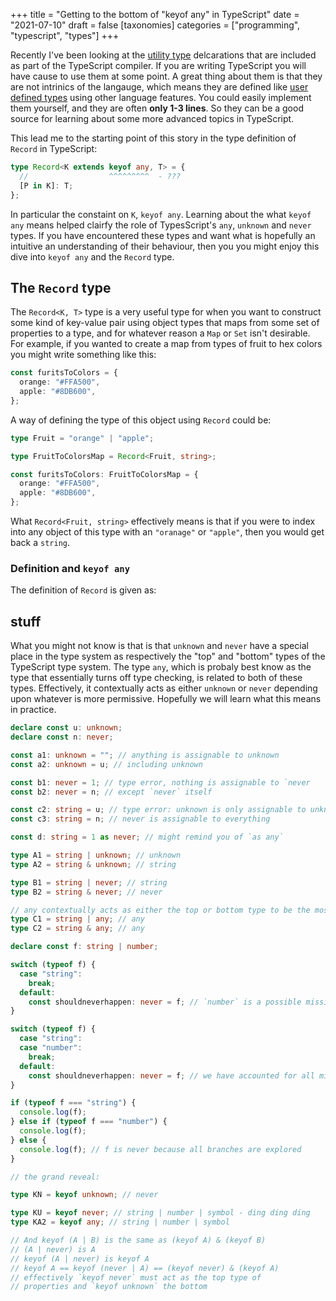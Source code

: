 +++
title = "Getting to the bottom of \"keyof any\" in TypeScript"
date = "2021-07-10"
draft = false
[taxonomies]
categories = ["programming", "typescript", "types"]
+++

Recently I've been looking at the [utility type][1] delcarations that are
included as part of the TypeScript compiler. If you are writing TypeScript you
will have cause to use them at some point. A great thing about them is that they
are not intrinics of the langauge, which means they are defined like [user
defined types][2] using other language features. You could easily implement them
yourself, and they are often **only 1-3 lines**. So they can be a good source
for learning about some more advanced topics in TypeScript.

This lead me to the starting point of this story in the type definition of
`Record` in TypeScript:

```ts
type Record<K extends keyof any, T> = {
  //                  ^^^^^^^^^  - ???
  [P in K]: T;
};
```

In particular the constaint on `K`, `keyof any`. Learning about the what
`keyof any` means helped clairfy the role of TypesScript's `any`, `unknown` and
`never` types. If you have encountered these types and want what is hopefully an
intuitive an understanding of their behaviour, then you you might enjoy this
dive into `keyof any` and the `Record` type.

<!-- more -->

## The `Record` type

The `Record<K, T>` type is a very useful type for when you want to construct
some kind of key-value pair using object types that maps from some set of
properties to a type, and for whatever reason a `Map` or `Set` isn't desirable.
For example, if you wanted to create a map from types of fruit to hex colors you
might write something like this:

```ts
const furitsToColors = {
  orange: "#FFA500",
  apple: "#8DB600",
};
```

A way of defining the type of this object using `Record` could be:

```ts
type Fruit = "orange" | "apple";

type FruitToColorsMap = Record<Fruit, string>;

const furitsToColors: FruitToColorsMap = {
  orange: "#FFA500",
  apple: "#8DB600",
};
```

What `Record<Fruit, string>` effectively means is that if you were to index into
any object of this type with an `"oranage"` or `"apple"`, then you would get
back a `string`.

### Definition and `keyof any`

The definition of `Record` is given as:

## stuff

What you might not know is that is that `unknown` and `never` have a special
place in the type system as respectively the "top" and "bottom" types of the
TypeScript type system. The type `any`, which is probaly best know as the type
that essentially turns off type checking, is related to both of these types.
Effectively, it contextually acts as either `unknown` or `never` depending upon
whatever is more permissive. Hopefully we will learn what this means in
practice.

```ts
declare const u: unknown;
declare const n: never;

const a1: unknown = ""; // anything is assignable to unknown
const a2: unknown = u; // including unknown

const b1: never = 1; // type error, nothing is assignable to `never
const b2: never = n; // except `never` itself

const c2: string = u; // type error: unknown is only assignable to unknown
const c3: string = n; // never is assignable to everything

const d: string = 1 as never; // might remind you of `as any`
```

```ts
type A1 = string | unknown; // unknown
type A2 = string & unknown; // string

type B1 = string | never; // string
type B2 = string & never; // never

// any contextually acts as either the top or bottom type to be the most permissive type
type C1 = string | any; // any
type C2 = string & any; // any
```

```ts
declare const f: string | number;

switch (typeof f) {
  case "string":
    break;
  default:
    const shouldneverhappen: never = f; // `number` is a possible missing case
}

switch (typeof f) {
  case "string":
  case "number":
    break;
  default:
    const shouldneverhappen: never = f; // we have accounted for all missing cases
}

if (typeof f === "string") {
  console.log(f);
} else if (typeof f === "number") {
  console.log(f);
} else {
  console.log(f); // f is never because all branches are explored
}
```

```ts
// the grand reveal:

type KN = keyof unknown; // never

type KU = keyof never; // string | number | symbol - ding ding ding
type KA2 = keyof any; // string | number | symbol

// And keyof (A | B) is the same as (keyof A) & (keyof B)
// (A | never) is A
// keyof (A | never) is keyof A
// keyof A == keyof (never | A) == (keyof never) & (keyof A)
// effectively `keyof never` must act as the top type of
// properties and `keyof unknown` the bottom
```

[1]: https://www.typescriptlang.org/docs/handbook/utility-types.html
[2]:
  https://github.com/microsoft/TypeScript/blob/66c3063b06c1a8efb8d25d99db6426478b7dff79/lib/lib.es5.d.ts#L1468
